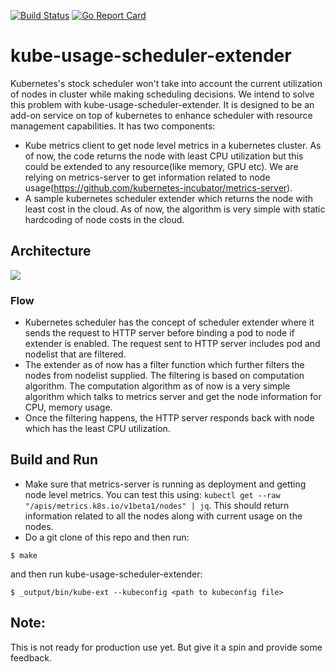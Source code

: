 [![Build Status](https://travis-ci.org/ravisantoshgudimetla/kube-usage-scheduler-extender.svg?branch=master)](https://travis-ci.org/ravisantoshgudimetla/kube-usage-scheduler-extender)
[![Go Report Card](https://goreportcard.com/badge/github.com/ravisantoshgudimetla/kube-usage-scheduler-extender)](https://goreportcard.com/badge/github.com/ravisantoshgudimetla/kube-usage-scheduler-extender)
# kube-usage-scheduler-extender
Kubernetes's stock scheduler won't take into account the current utilization of nodes in cluster while making scheduling decisions. We intend to solve this problem with kube-usage-scheduler-extender. It is designed to be an add-on service on top of kubernetes to enhance scheduler with resource management capabilities. It has two components:
- Kube metrics client to get node level metrics in a kubernetes cluster. As of now, the code returns the node with least CPU utilization but this could be extended to any resource(like memory, GPU etc). We are relying on metrics-server to get information related to node usage(https://github.com/kubernetes-incubator/metrics-server).
- A sample kubernetes scheduler extender which returns the node with least cost in the cloud. As of now, the algorithm is very simple with static hardcoding of node costs in the cloud.

## Architecture

![](https://github.com/ravisantoshgudimetla/kube-usage-scheduler-extender/blob/master/UsageBasedScheduling.png)

### Flow
- Kubernetes scheduler has the concept of scheduler extender where it sends the request to HTTP server before binding a pod to node if extender is enabled. The request sent to HTTP server includes pod and nodelist that are filtered. 
- The extender as of now has a filter function which further filters the nodes from nodelist supplied. The filtering is based on computation algorithm. The computation algorithm as of now is a very simple algorithm which talks to metrics server and get the node information for CPU, memory usage.
- Once the filtering happens, the HTTP server responds back with node which has the least CPU utilization.

## Build and Run

 - Make sure that metrics-server is running as deployment and getting node level metrics. You can test this using:
 `kubectl get --raw "/apis/metrics.k8s.io/v1beta1/nodes" | jq`. This should return information related to all the nodes along with current usage on the nodes.
 - Do a git clone of this repo and then run:

```
$ make
```
and then run kube-usage-scheduler-extender:

```
$ _output/bin/kube-ext --kubeconfig <path to kubeconfig file>
```

## Note:
This is not ready for production use yet. But give it a spin and provide some feedback.

